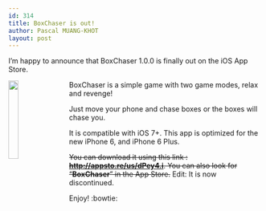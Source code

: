 ```yaml
---
id: 314
title: BoxChaser is out!
author: Pascal MUANG-KHOT
layout: post
---
```


I&#8217;m happy to announce that BoxChaser 1.0.0 is finally out on the iOS App Store.

<img src="https://www.mkpascal.net/images/public/boxchaser.jpeg" style="width:20%;float:left;padding: 0px 20px 10px 0px;" />

BoxChaser is a simple game with two game modes, relax and revenge!

Just move your phone and chase boxes or the boxes will chase you.

It is compatible with iOS 7+. This app is optimized for the new iPhone 6, and iPhone 6 Plus.

<strike>You can download it using this link : **<http://appsto.re/us/dPey4.i>**. You can also look for &#8220;**BoxChaser**&#8221; in the App Store.</strike> Edit: It is now discontinued.

Enjoy! :bowtie:

&nbsp;

 [1]: http://www.mkpascal.net/blog/wp-content/uploads/2014/12/icon175x175.png
 [2]: http://www.mkpascal.net/blog/wp-content/uploads/2014/12/pr_source.png

